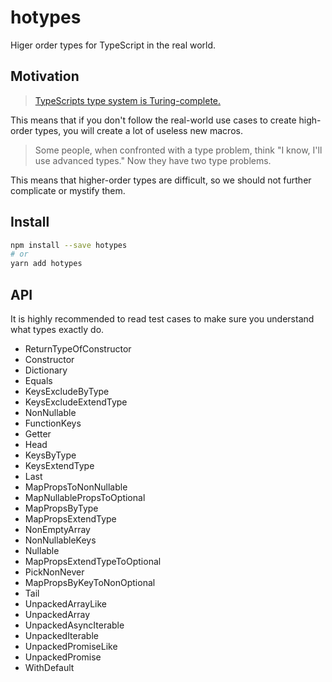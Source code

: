 # hotypes
Higer order types for TypeScript in the real world.

## Motivation

> [TypeScripts type system is Turing-complete.](https://github.com/microsoft/TypeScript/issues/14833)

This means that if you don't follow the real-world use cases to create high-order types,
you will create a lot of useless new macros.

> Some people, when confronted with a type problem, think "I know, I'll use advanced types." Now they have two type problems.

This means that higher-order types are difficult,
so we should not further complicate or mystify them.

## Install

```sh
npm install --save hotypes
# or
yarn add hotypes
```

## API

It is highly recommended to read test cases to make sure you understand what types exactly do.

- ReturnTypeOfConstructor
- Constructor
- Dictionary
- Equals
- KeysExcludeByType
- KeysExcludeExtendType
- NonNullable
- FunctionKeys
- Getter
- Head
- KeysByType
- KeysExtendType
- Last
- MapPropsToNonNullable
- MapNullablePropsToOptional
- MapPropsByType
- MapPropsExtendType
- NonEmptyArray
- NonNullableKeys
- Nullable
- MapPropsExtendTypeToOptional
- PickNonNever
- MapPropsByKeyToNonOptional
- Tail
- UnpackedArrayLike
- UnpackedArray
- UnpackedAsyncIterable
- UnpackedIterable
- UnpackedPromiseLike
- UnpackedPromise
- WithDefault
